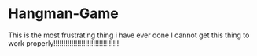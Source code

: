 # Hangman-Game
This is the most frustrating thing i have ever done I cannot get this thing to work properly!!!!!!!!!!!!!!!!!!!!!!!!!!!!!!!!!